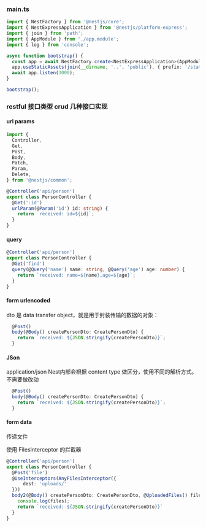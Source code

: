 

### main.ts

```typeScript
import { NestFactory } from '@nestjs/core';
import { NestExpressApplication } from '@nestjs/platform-express';
import { join } from 'path';
import { AppModule } from './app.module';
import { log } from 'console';

async function bootstrap() {
  const app = await NestFactory.create<NestExpressApplication>(AppModule);
  app.useStaticAssets(join(__dirname, '..', 'public'), { prefix: '/static' }); // 自定义路径
  await app.listen(3000);
}

bootstrap();

```



### restful 接口类型 crud 几种接口实现

#### url params

```typeScript
import {
  Controller,
  Get,
  Post,
  Body,
  Patch,
  Param,
  Delete,
} from '@nestjs/common';

@Controller('api/person')
export class PersonController {
  @Get(':id')
  urlParam(@Param('id') id: string) {
    return `received: id=${id}`;
  }
}

```

#### query

```typeScript
@Controller('api/person')
export class PersonController {
  @Get('find')
  query(@Query('name') name: string, @Query('age') age: number) {
    return `received: name=${name},age=${age}`;
  }
}

```


#### form urlencoded

dto 是 data transfer object，就是用于封装传输的数据的对象：
```typeScript
  @Post()
  body(@Body() createPersonDto: CreatePersonDto) {
    return `received: ${JSON.stringify(createPersonDto)}`;
  }
```


#### JSon

application/json Nest内部会根据 content type 做区分，使用不同的解析方式。  不需要做改动

```typeScript
  @Post()
  body(@Body() createPersonDto: CreatePersonDto) {
    return `received: ${JSON.stringify(createPersonDto)}`;
  }
```


#### form data
传递文件

使用 FilesInterceptor 的拦截器

```typeScript
@Controller('api/person')
export class PersonController {
  @Post('file')
  @UseInterceptors(AnyFilesInterceptor({
      dest: 'uploads/'
  }))
  body2(@Body() createPersonDto: CreatePersonDto, @UploadedFiles() files: Array<Express.Multer.File>) {
    console.log(files);
    return `received: ${JSON.stringify(createPersonDto)}`
  }
}
```




